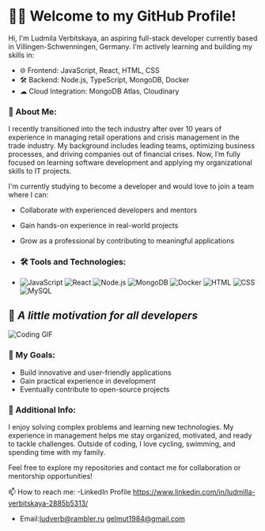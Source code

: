 # 👩‍💻 Welcome to my GitHub Profile!

Hi, I'm Ludmila Verbitskaya, an aspiring full-stack developer currently based in Villingen-Schwenningen, Germany. I'm actively learning and building my skills in:
- 🌐 Frontend: JavaScript, React, HTML, CSS
- 🛠 Backend: Node.js, TypeScript, MongoDB, Docker
- ☁ Cloud Integration: MongoDB Atlas, Cloudinary

### 🌟 About Me:
I recently transitioned into the tech industry after over 10 years of experience in managing retail operations and crisis management in the trade industry. My background includes leading teams, optimizing business processes, and driving companies out of financial crises. Now, I’m fully focused on learning software development and applying my organizational skills to IT projects.

I'm currently studying to become a developer and would love to join a team where I can:
- Collaborate with experienced developers and mentors
- Gain hands-on experience in real-world projects
- Grow as a professional by contributing to meaningful applications
- ### 🛠 Tools and Technologies:

- ![JavaScript](https://img.shields.io/badge/JavaScript-Advanced-yellow)   ![React](https://img.shields.io/badge/React-Learning-blue)  ![Node.js](https://img.shields.io/badge/Node.js-Beginner-green)  ![MongoDB](https://img.shields.io/badge/MongoDB-Learning-brightgreen)  ![Docker](https://img.shields.io/badge/Docker-Beginner-lightblue)   ![HTML](https://img.shields.io/badge/HTML-Advanced-orange)  ![CSS](https://img.shields.io/badge/CSS-Intermediate-blue)  ![MySQL](https://img.shields.io/badge/MySQL-Learning-blue)

   

 ## 🎉 *A little motivation for all developers*  
![Coding GIF](https://media.giphy.com/media/3o7aD2saalBwwftBIY/giphy.gif)





### 📌 My Goals:
- Build innovative and user-friendly applications
- Gain practical experience in development
- Eventually contribute to open-source projects

### 💼 Additional Info:
I enjoy solving complex problems and learning new technologies. My experience in management helps me stay organized, motivated, and ready to tackle challenges. Outside of coding, I love cycling, swimming, and spending time with my family.

Feel free to explore my repositories and contact me for collaboration or mentorship opportunities!

📫 How to reach me:
-LinkedIn Profile   https://www.linkedin.com/in/ludmilla-verbitskaya-2885b5313/
- Email:ludverb@rambler.ru      gelmut1984@gmail.com
